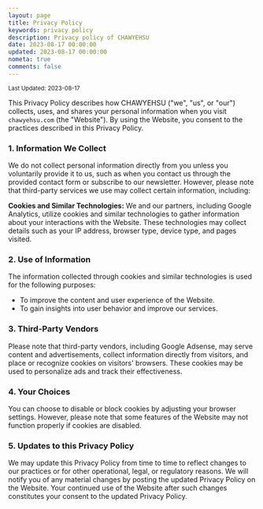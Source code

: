 ```yaml
---
layout: page
title: Privacy Policy
keywords: privacy policy
description: Privacy policy of CHAWYEHSU
date: 2023-08-17 00:00:00
updated: 2023-08-17 00:00:00
nometa: true
comments: false
---
```


<small>Last Updated: 2023-08-17</small>

This Privacy Policy describes how CHAWYEHSU ("we", "us", or "our") collects, uses, and shares your personal information when you visit `chawyehsu.com` (the "Website"). By using the Website, you consent to the practices described in this Privacy Policy.

### 1. Information We Collect

We do not collect personal information directly from you unless you voluntarily provide it to us, such as when you contact us through the provided contact form or subscribe to our newsletter. However, please note that third-party services we use may collect certain information, including:

**Cookies and Similar Technologies:** We and our partners, including Google Analytics, utilize cookies and similar technologies to gather information about your interactions with the Website. These technologies may collect details such as your IP address, browser type, device type, and pages visited.

### 2. Use of Information

The information collected through cookies and similar technologies is used for the following purposes:

- To improve the content and user experience of the Website.
- To gain insights into user behavior and improve our services.

### 3. Third-Party Vendors

Please note that third-party vendors, including Google Adsense, may serve content and advertisements, collect information directly from visitors, and place or recognize cookies on visitors' browsers. These cookies may be used to personalize ads and track their effectiveness.

### 4. Your Choices

You can choose to disable or block cookies by adjusting your browser settings. However, please note that some features of the Website may not function properly if cookies are disabled.

### 5. Updates to this Privacy Policy

We may update this Privacy Policy from time to time to reflect changes to our practices or for other operational, legal, or regulatory reasons. We will notify you of any material changes by posting the updated Privacy Policy on the Website. Your continued use of the Website after such changes constitutes your consent to the updated Privacy Policy.
